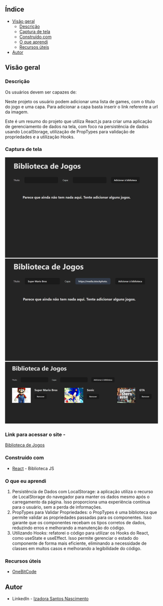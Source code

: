 ## Índice

- [Visão geral](#visão-geral)
   - [Descrição](#descrição)
   - [Captura de tela](#captura-de-tela)
   - [Construído com](construiido-com)
   - [O que aprendi](#o-que-aprendi)
   - [Recursos úteis](#useful-resources)
- [Autor](#autor)

## Visão geral

### Descrição

Os usuários devem ser capazes de:

Neste projeto os usuário podem adicionar uma lista de games, com o titulo do jogo e uma capa. Para adicionar a capa basta inserir o link referente a url da imagem.

Este é um resumo do projeto que utiliza React.js para criar uma aplicação de gerenciamento de dados na tela, com foco na persistência de dados usando LocalStorage, utilização de PropTypes para validação de propriedades e a utilização Hooks.

### Captura de tela

![](https://github.com/IzadoraNascimento/biblioteca-de-jogos/blob/master/src/assets/lib-games.png)
![](https://github.com/IzadoraNascimento/biblioteca-de-jogos/blob/master/src/assets/add.game.png)
![](https://github.com/IzadoraNascimento/biblioteca-de-jogos/blob/master/src/assets/list-games.png)


### Link para acessar o site - 
[Biblioteca de Jogos](https://lib-games.netlify.app/)

### Construído com

- [React](https://reactjs.org/) - Biblioteca JS

### O que eu aprendi

1. Persistência de Dados com LocalStorage: a aplicação utiliza o recurso de LocalStorage do navegador para manter os dados mesmo após o carregamento da página. Isso proporciona uma experiência contínua para o usuário, sem a perda de informações.
2. PropTypes para Validar Propriedades: o PropTypes é uma biblioteca que permite validar as propriedades passadas para os componentes. Isso garante que os componentes recebam os tipos corretos de dados, reduzindo erros e melhorando a manutenção do código.
3. Utilizando Hooks: refatorei o código para utilizar os Hooks do React, como useState e useEffect. Isso permite gerenciar o estado do componente de forma mais eficiente, eliminando a necessidade de classes em muitos casos e melhorando a legibilidade do código.

### Recursos úteis

- [OneBitCode](https://cursos.onebitcode.com/)  

## Autor

- LinkedIn - [Izadora Santos Nascimento](https://www.linkedin.com/in/izadorasantosn/)
